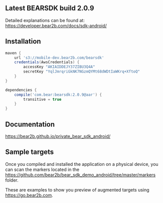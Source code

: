 ## Latest BEARSDK build 2.0.9
Detailed explanations can be found at:
https://developer.bear2b.com/docs/sdk-android/

## Installation
```groovy
maven {
    url 's3://mobile-dev.bear2b.com/bearsdk'
    credentials(AwsCredentials) {
        accessKey "AKIAIDDEJY37ZIBU3Q4A"
        secretKey "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"
    }
}

dependencies {
    compile('com.bear:bearsdk:2.0.9@aar') {
        transitive = true
    }
}
```
## Documentation
https://bear2b.github.io/private_bear_sdk_android/

## Sample targets
Once you compiled and installed the application on a physical device,
you can scan the markers located in the
https://github.com/bear2b/bear_sdk_demo_android/tree/master/markers folder.

These are examples to show you preview of augmented targets
using https://go.bear2b.com.
